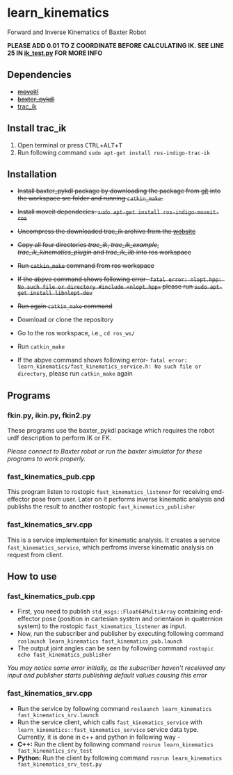 # learn_kinematics
Forward and Inverse Kinematics of Baxter Robot

**PLEASE ADD 0.01 TO Z COORDINATE BEFORE CALCULATING IK. SEE LINE 25 IN [ik_test.py](scripts/ik_test.py#L25) FOR MORE INFO**

## Dependencies
* ~~[moveit!](http://moveit.ros.org/)~~
* ~~[baxter_pykdl](https://github.com/RethinkRobotics/baxter_pykdl)~~
* [trac_ik](https://bitbucket.org/traclabs/trac_ik)

## Install trac_ik
1. Open terminal or press <kbd>CTRL</kbd>+<kbd>ALT</kbd>+<kbd>T</kbd>
1. Run following command `sudo apt-get install ros-indigo-trac-ik`

## Installation
* ~~Install baxter_pykdl package by downloading the package from [git](https://github.com/RethinkRobotics/baxter_pykdl) into the workspace src folder and running `catkin_make`.~~
* ~~Install moveit dependecies: `sudo apt-get install ros-indigo-moveit-ros`~~
* ~~Uncompress the downloaded trac_ik archive from the [website](https://bitbucket.org/traclabs/trac_ik)~~
* ~~Copy all four directories *trac_ik*, *trac_ik_example*, *trac_ik_kinematics_plugin* and *trac_ik_lib* into ros workspace~~
* ~~Run `catkin_make` command from ros workspace~~
* ~~If the abpve command shows following error- `fatal error: nlopt.hpp: No such file or directory #include <nlopt.hpp>`
 please run `sudo apt-get install libnlopt-dev`~~
* ~~Run again `catkin_make` command~~

* Download or clone the repository
* Go to the ros workspace, i.e., `cd ros_ws/`
* Run `catkin_make`
* If the abpve command shows following error- `fatal error: learn_kinematics/fast_kinematics_service.h: No such file or directory`, please run `catkin_make` again

## Programs
### fkin.py, ikin.py, fkin2.py
These programs use the baxter_pykdl package which requires the robot urdf description to perform IK or FK.

*Please connect to Baxter robot or run the baxter simulator for these programs to work properly.*

### fast_kinematics_pub.cpp
This program listen to rostopic `fast_kinematics_listener` for receiving end-effector pose from user. Later on it performs inverse kinematic analysis and publishs the result to another rostopic `fast_kinematics_publisher`

### fast_kinematics_srv.cpp
This is a service implementaion for kinematic analysis. It creates a service `fast_kinematics_service`, which perfroms inverse kinematic analysis on request from client.

## How to use
### fast_kinematics_pub.cpp
* First, you need to publish `std_msgs::Float64MultiArray` containing end-effector pose (position in cartesian system and orientaion in quaternion system) to the rostopic `fast_kinematics_listener` as input.
* Now, run the subscriber and publisher by executing following command `roslaunch learn_kinematics fast_kinematics_pub.launch`
* The output joint angles can be seen by following command `rostopic echo fast_kinematics_publisher`

*You may notice some error initially, as the subscriber haven't receieved any input and publisher starts publishing default values causing this error* 

### fast_kinematics_srv.cpp
* Run the service by following command `roslaunch learn_kinematics fast_kinematics_srv.launch`
* Run the service client, which calls `fast_kinematics_service` with `learn_kinematics::fast_kinematics_service` service data type. Currently, it is done in c++ and python in following way -
 * __C++:__ Run the client by following command `rosrun learn_kinematics fast_kinematics_srv_test`
 * __Python:__ Run the client by following command `rosrun learn_kinematics fast_kinematics_srv_test.py`
